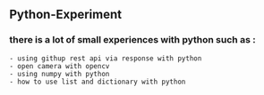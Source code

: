 ## Python-Experiment
### there is a lot of small experiences with python such as :
``` 
- using githup rest api via response with python
- open camera with opencv
- using numpy with python
- how to use list and dictionary with python
``` 
